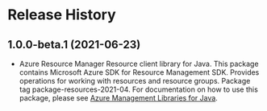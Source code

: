 # Release History

## 1.0.0-beta.1 (2021-06-23)

- Azure Resource Manager Resource client library for Java. This package contains Microsoft Azure SDK for Resource Management SDK. Provides operations for working with resources and resource groups. Package tag package-resources-2021-04. For documentation on how to use this package, please see [Azure Management Libraries for Java](https://aka.ms/azsdk/java/mgmt).
